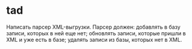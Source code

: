 # tad
 
Написать парсер XML-выгрузки. Парсер должен:
    добавлять в базу записи, которых в ней еще нет;
    обновлять записи, которые пришли в XML и уже есть в базе;
    удалять записи из базы, которых нет в XML.
